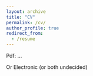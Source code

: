 ```yaml
---
layout: archive
title: "CV"
permalink: /cv/
author_profile: true
redirect_from:
  - /resume
---
```


Pdf: ...

Or Electronic (or both undecided)
